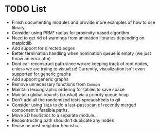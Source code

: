 # TODO List
- Finish documenting modules and provide more examples of how to use library
- Consider using PRM* radius for proximity-based algorithm
- Need to get rid of warnings from animation libraries depending on matplotlib
- Add support for directed edges
- Better termination handling when nomination queue is empty (we just throw an error atm)
- Dont call reconstruct path since we are keeping track of root nodes, unless we are trying to visualize! Currently, visualization isn't even supported for generic graphs
- Add support generic graphs
- Remove unnecessary functions from `Common`
- Maintain lexicographic ordering for tables to save space
- Maintain global bounds (kruskal) via a priority queue heap
- Don't add all the randomized tests spreadsheets to git
- Consider using `lmin` to do a last-past scan of recently merged component's feasible paths.
- Move 2D heuristics to a separate module...
- Recosntructing path shouldn't duplicate any nodes
- Reuse nearest neighbor heuristic...


